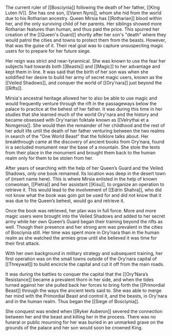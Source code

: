 The current ruler of [[Bosciynia]] following the death of her father, [[King Luten IV]]. She has one son, [[Varen Nyro]], whom she hid from the world due to his Rotharian ancestry. Queen Mirsia has [[Rotharian]] blood within her, and the only surviving child of her parents. Her siblings showed more Rotharian features than human, and thus paid the price. This spurred her creation of the [[Queen's Guard]] shortly after her son's "death" where they would patrol the cities and towns to protect them from the beasts. However, that was the guise of it. Their real goal was to capture unsuspecting magic users for to prepare for her future siege. 

Her reign was strict and near-tyrannical. She was known to use the fear her subjects had towards both [[Beasts]] and [[Magic]] to her advantage and kept them in line. It was said that the birth of her son was when she solidified her desire to build her army of secret magic users, known as the [[Veiled Shadows]], and conquer the world of [[Ory’nara]] just beyond the [[Rifts]]. 

Mirsia's ancestral heritage allowed her to also be able to use magic and would frequently venture through the rift in the passageways below the palace to practice at the behest of her father. It was during this time in her studies that she learned much of the world Ory'nara and the history and became obsessed with Ory'narian folktale known as [[Velrythai et a Nomgenia]]. She would then the remainder of her childhood and the rest of her adult life until the death of her father venturing between the two realms in search of the “One World Beast” that the folklore talks about. Her breakthrough came at the discovery of ancient books from Ory’nara, found in a secluded monument near the base of a mountain. She stole the texts from their place in the monument and brought them back to the human realm only for them to be stolen from her. 

After years of searching with the help of her Queen’s Guard and the Veiled Shadows, only one book remained. Its location was deep in the desert town of (insert name here). This is where Mirsia enlisted in the help of known conwoman, [[Pietra]] and her assistant [[Kisu]], to organize an operation to retrieve it. This would lead to the involvement of [[Edrin Shahra]], who did not know what the book was goin got be used for and did not know that it was due to the Queen’s behest, would go and retrieve it. 

Once the book was retrieved, her plan was in full force. More and more magic users were brought into the Veiled Shadows and added to her secret army while her own Queen’s Guard began their training beyond the rifts as well. Though their presence and her strong arm was prevalent in the cities of Bosciynia still. Her time was spent more in Ory’nara than in the human realm as she watched the armies grow until she believed it was time for their first attack. 

With her own background in military strategy and subsequent training, her first operation was on the small towns outside of the Ory’nara capital of [[Threywall]] to build encircle the capital and cut it off from the main roads. 

It was during the battles to conquer the capital that the [[Ory’Nara’s Resistance]] became a prevalent thorn in her side, and when the tides turned against her she pulled back her forces to bring forth the [[Primordial Beast]] through the ways the ancient texts said to. She was able to merge her mind with the Primordial Beast and control it, and the beasts, in Ory'nara and in the human realm. Thus began the [[Siege of Bosciynia]]. 

She conquest was ended when [[Ryker Auberon]] severed the connection between her and the beast and killing her in the process. There was no funeral or public mourning for her was buried in an unmarked grave on the grounds of the palace and her son would soon be crowned King. 